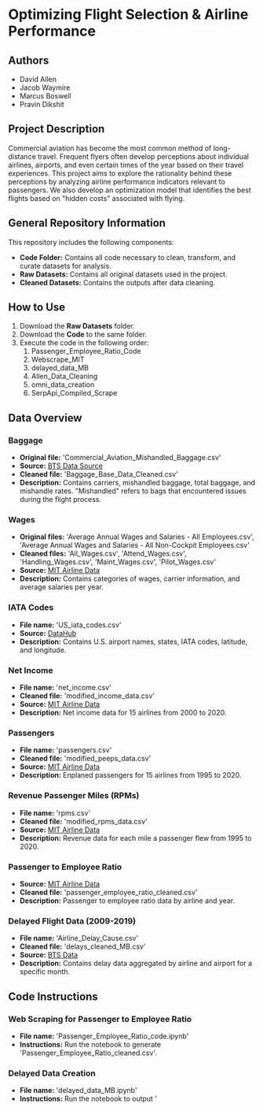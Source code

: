 <h1>Optimizing Flight Selection & Airline Performance</h1>

<h2>Authors</h2>
<ul>
    <li>David Allen</li>
    <li>Jacob Waymire</li>
    <li>Marcus Boswell</li>
    <li>Pravin Dikshit</li>
</ul>

<h2>Project Description</h2>
<p>Commercial aviation has become the most common method of long-distance travel. Frequent flyers often develop perceptions about individual airlines, airports, and even certain times of the year based on their travel experiences. This project aims to explore the rationality behind these perceptions by analyzing airline performance indicators relevant to passengers. We also develop an optimization model that identifies the best flights based on "hidden costs" associated with flying.</p>

<h2>General Repository Information</h2>
<p>This repository includes the following components:</p>
<ul class="folder-list">
    <li><strong>Code Folder:</strong> Contains all code necessary to clean, transform, and curate datasets for analysis.</li>
    <li><strong>Raw Datasets:</strong> Contains all original datasets used in the project.</li>
    <li><strong>Cleaned Datasets:</strong> Contains the outputs after data cleaning.</li>
</ul>

<h2>How to Use</h2>
<ol>
    <li>Download the <strong>Raw Datasets</strong> folder.</li>
    <li>Download the <strong>Code</strong> to the same folder.</li>
    <li>Execute the code in the following order:
        <ol class="instructions">
            <li>Passenger_Employee_Ratio_Code</li>
            <li>Webscrape_MIT</li>
            <li>delayed_data_MB</li>
            <li>Allen_Data_Cleaning</li>
            <li>omni_data_creation</li>
            <li>SerpApi_Compiled_Scrape</li>
        </ol>
    </li>
</ol>

<h2>Data Overview</h2>

<h3>Baggage</h3>
<ul class="data-description">
    <li><strong>Original file:</strong> 'Commercial_Aviation_Mishandled_Baggage.csv'</li>
    <li><strong>Source:</strong> <a href="https://data.bts.gov/Aviation/Commercial-Aviation-Mishandled-Baggage-and-Mishand/6u8d-47ih/about_data" target="_blank">BTS Data Source</a></li>
    <li><strong>Cleaned file:</strong> 'Baggage_Base_Data_Cleaned.csv'</li>
    <li><strong>Description:</strong> Contains carriers, mishandled baggage, total baggage, and mishandle rates. "Mishandled" refers to bags that encountered issues during the flight process.</li>
</ul>

<h3>Wages</h3>
<ul class="data-description">
    <li><strong>Original files:</strong> 'Average Annual Wages and Salaries - All Employees.csv', 'Average Annual Wages and Salaries - All Non-Cockpit Employees.csv'</li>
    <li><strong>Cleaned files:</strong> 'All_Wages.csv', 'Attend_Wages.csv', 'Handling_Wages.csv', 'Maint_Wages.csv', 'Pilot_Wages.csv'</li>
    <li><strong>Source:</strong> <a href="https://web.mit.edu/airlinedata/www/Employees&Compensation.html" target="_blank">MIT Airline Data</a></li>
    <li><strong>Description:</strong> Contains categories of wages, carrier information, and average salaries per year.</li>
</ul>

<h3>IATA Codes</h3>
<ul class="data-description">
    <li><strong>File name:</strong> 'US_iata_codes.csv'</li>
    <li><strong>Source:</strong> <a href="https://datahub.io/core/airport-codes#pandas" target="_blank">DataHub</a></li>
    <li><strong>Description:</strong> Contains U.S. airport names, states, IATA codes, latitude, and longitude.</li>
</ul>

<h3>Net Income</h3>
<ul class="data-description">
    <li><strong>File name:</strong> 'net_income.csv'</li>
    <li><strong>Cleaned file:</strong> 'modified_income_data.csv'</li>
    <li><strong>Source:</strong> <a href="https://web.mit.edu/airlinedata/www/2020%2012%20Month%20Documents/Profitability,%20Balance%20Sheet%20&%20Cash%20Flow/Income%20Statement/Net%20Income%20(Loss).htm" target="_blank">MIT Airline Data</a></li>
    <li><strong>Description:</strong> Net income data for 15 airlines from 2000 to 2020.</li>
</ul>

<h3>Passengers</h3>
<ul class="data-description">
    <li><strong>File name:</strong> 'passengers.csv'</li>
    <li><strong>Cleaned file:</strong> 'modified_peeps_data.csv'</li>
    <li><strong>Source:</strong> <a href="https://web.mit.edu/airlinedata/www/2020%2012%20Month%20Documents/Traffic%20and%20Capacity/System%20Total/System%20Total%20Enplaned%20Passengers.htm" target="_blank">MIT Airline Data</a></li>
    <li><strong>Description:</strong> Enplaned passengers for 15 airlines from 1995 to 2020.</li>
</ul>

<h3>Revenue Passenger Miles (RPMs)</h3>
<ul class="data-description">
    <li><strong>File name:</strong> 'rpms.csv'</li>
    <li><strong>Cleaned file:</strong> 'modified_rpms_data.csv'</li>
    <li><strong>Source:</strong> <a href="https://web.mit.edu/airlinedata/www/2020%2012%20Month%20Documents/Traffic%20and%20Capacity/System%20Total/Total%20System%20Revenue%20Passenger%20Miles.htm" target="_blank">MIT Airline Data</a></li>
    <li><strong>Description:</strong> Revenue data for each mile a passenger flew from 1995 to 2020.</li>
</ul>

<h3>Passenger to Employee Ratio</h3>
<ul class="data-description">
    <li><strong>Source:</strong> <a href="https://web.mit.edu/airlinedata/www/Employees&Productivity.html" target="_blank">MIT Airline Data</a></li>
    <li><strong>Cleaned file:</strong> 'passenger_employee_ratio_cleaned.csv'</li>
    <li><strong>Description:</strong> Passenger to employee ratio data by airline and year.</li>
</ul>

<h3>Delayed Flight Data (2009-2019)</h3>
<ul class="data-description">
    <li><strong>File name:</strong> 'Airline_Delay_Cause.csv'</li>
    <li><strong>Cleaned file:</strong> 'delays_cleaned_MB.csv'</li>
    <li><strong>Source:</strong> <a href="https://www.transtats.bts.gov/ot_delay/OT_DelayCause1.asp?20=E" target="_blank">BTS Data</a></li>
    <li><strong>Description:</strong> Contains delay data aggregated by airline and airport for a specific month.</li>
</ul>

<h2>Code Instructions</h2>

<h3>Web Scraping for Passenger to Employee Ratio</h3>
<ul class="code-instructions">
    <li><strong>File name:</strong> 'Passenger_Employee_Ratio_code.ipynb'</li>
    <li><strong>Instructions:</strong> Run the notebook to generate 'Passenger_Employee_Ratio_cleaned.csv'.</li>
</ul>

<h3>Delayed Data Creation</h3>
<ul class="code-instructions">
    <li><strong>File name:</strong> 'delayed_data_MB.ipynb'</li>
    <li><strong>Instructions:</strong> Run the notebook to output '

